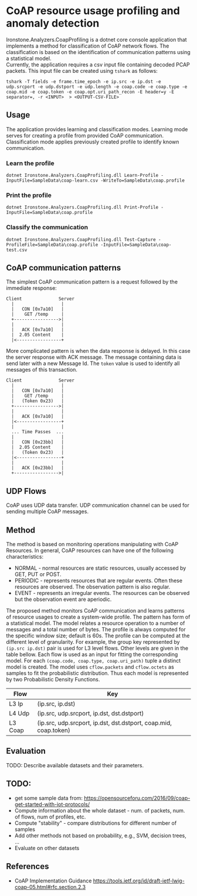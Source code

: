 ﻿# CoAP resource usage profiling and anomaly detection
Ironstone.Analyzers.CoapProfiling is a dotnet core console application that implements a method for classification of CoAP network flows. 
The classification is based on the identification of communication patterns using a statistical model.  
Currently, the application requires a csv input file containing decoded PCAP packets. This input file can be created using `tshark` as follows:

```
tshark -T fields -e frame.time_epoch -e ip.src -e ip.dst -e udp.srcport -e udp.dstport -e udp.length -e coap.code -e coap.type -e coap.mid -e coap.token -e coap.opt.uri_path_recon -E header=y -E separator=, -r <INPUT>  > <OUTPUT-CSV-FILE>
```

## Usage

The application provides learning and classification modes. Learning  mode serves for creating a profile from 
provided CoAP communication. Classification mode applies previously created profile to identify known communication.

### Learn the profile


```
dotnet Ironstone.Analyzers.CoapProfiling.dll Learn-Profile -InputFile=SampleData\coap-learn.csv -WriteTo=SampleData\coap.profile
```

### Print the profile

```
dotnet Ironstone.Analyzers.CoapProfiling.dll Print-Profile -InputFile=SampleData\coap.profile
```

### Classify the communication 

```
dotnet Ironstone.Analyzers.CoapProfiling.dll Test-Capture -ProfileFile=SampleData\coap.profile -InputFile=SampleData\coap-test.csv
```

## CoAP communication patterns

The simplest CoAP communication pattern is a request followed by the immediate response:

```
Client              Server
  |                  |
  |   CON [0x7a10]   |
  |    GET /temp     |
  +----------------->|
  |                  |
  |   ACK [0x7a10]   |
  |  2.05 Content    |
  |<-----------------+
```

More complicated pattern is when the data response is delayed. In this case the server response with ACK 
message. The message containing data is send later with a new Message Id. The `token` value is used to identify all 
messages of this transaction.

```
Client              Server
  |                  |
  |   CON [0x7a10]   |
  |    GET /temp     |
  |   (Token 0x23)   |
  +----------------->|
  |                  |
  |   ACK [0x7a10]   |
  |<-----------------+
  |                  |
  ... Time Passes  ...
  |                  |
  |   CON [0x23bb]   |
  |  2.05 Content    |
  |   (Token 0x23)   |
  |<-----------------+
  |                  |
  |   ACK [0x23bb]   |
  +----------------->|
```

## UDP Flows

CoAP uses UDP data transfer. UDP communication channel can be used for sending multiple CoAP messages. 



## Method

The method is based on monitoring operations manipulating with CoAP Resources. In general, CoAP resources can have one of the following characteristics:

* NORMAL - normal resources are static resources, usually accessed by GET, PUT or POST. 
* PERIODIC - represents resources that are regular events. Often these resources are observed. The observation pattern is also regular.                                                                              
* EVENT - represents an irregular events. The resources can be observed but the observation event are aperiodic.

The proposed method monitors CoAP communication and learns patterns of resource usages to create a system-wide profile. 
The pattern has form of a statistical model. The model relates a resource operation to a number of messages and a total number of bytes.
The profile is always computed for the specific window size; default is 60s. The profile can be computed at the different level of granularity.
For example, the group key represented by `(ip.src ip.dst)` pair is used for L3 level flows.
Other levels are given in the table bellow. 
Each flow is used as an input for fitting the corresponding model. For each  `(coap.code, coap.type, coap.uri_path)` tuple a distinct model is created. The model uses 
`cflow.packets` and `cflow.octets` as samples to fit the probabilistic distribution. Thus each model
is represented by two Probabilistic Density Functions. 


| Flow     |  Key |
| -------- | --------------------------------------------------------------- |
| L3 Ip    | (ip.src, ip.dst)                                                 |
| L4 Udp   | (ip.src, udp.srcport, ip.dst, dst.dstport)                       |
| L3 Coap  | (ip.src, udp.srcport, ip.dst, dst.dstport, coap.mid, coap.token) |

## Evaluation 
TODO: Describe available datasets and their parameters.


## TODO:
* get some sample data from: https://opensourceforu.com/2016/09/coap-get-started-with-iot-protocols/
* Compute information about the whole dataset - num. of packets, num. of flows, num of profiles, etc.
* Compute "stability" - compare distributions for different number of samples
* Add other methods not based on probability, e.g., SVM, decision trees, ...
* Evaluate on other datasets


## References
* CoAP Implementation Guidance https://tools.ietf.org/id/draft-ietf-lwig-coap-05.html#rfc.section.2.3

